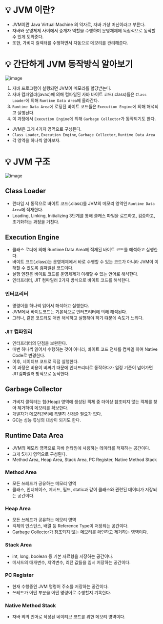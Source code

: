# 💡 JVM 이란?

- JVM이란 Java Virtual Machine 의 약자로, 자바 가상 머신이라고 부른다.
- 자바와 운영체제 사이에서 중개자 역할을 수행하며 운영체제에 독립적으로 동작할 수 있게 도와준다.
- 또한, 가비지 컬렉터를 수행하면서 자동으로 메모리를 관리해준다.

# 💡 간단하게 JVM 동작방식 알아보기

![image](https://github.com/user-attachments/assets/7f47d683-e22b-4fb6-bf28-bcd0bc236f6f)

1) 자바 프로그램이 실행되면 JVM이 메모리를 할당받는다.
2) 자바 컴파일러(javac)에 의해 컴파일된 자바 바이트 코드(.class)들은 `Class Loader`에 의해 `Runtime Data Area`에 올라간다.
3) `Runtime Data Area`에 로딩된 바이트 코드들은 `Execution Engine`에 의해 해석되고 실행된다.
4) 이 과정에서 `Execution Engine`에 의해 `Garbage Collector`가 동작되기도 한다.

- JVM은 크게 4가지 영역으로 구성된다.
- `Class Loader`, `Execution Engine`, `Garbage Collector`, `Runtime Data Area`
- 각 영역을 하나씩 알아보자.

# 💡 JVM 구조

![image](https://github.com/user-attachments/assets/f27a47e1-6a6b-4028-87cc-120d123ecf05)

## Class Loader

- 런타임 시 동적으로 바이트 코드(.class)를 JVM의 메모리 영역인 `Runtime Data Area`에 적재한다.
- Loading, Linking, Initializing 3단계를 통해 클래스 파일을 로드하고, 검증하고, 초기화하는 과정을 거친다.

## Execution Engine

- 클래스 로더에 의해 Runtime Data Area에 적재된 바이트 코드를 해석하고 실행한다.
- 바이트 코드(.class)는 운영체제에서 바로 수행할 수 있는 코드가 아니라 JVM이 이해할 수 있도록 컴파일된 코드이다.
- 실행 엔진은 바이트 코드를 운영체제가 이해할 수 있는 언어로 해석한다.
- 인터프리터, JIT 컴파일러 2가지 방식으로 바이트 코드를 해석한다.

### 인터프리터

- 명령어를 하나씩 읽어서 해석하고 실행한다.
- JVM에서 바이트코드는 기본적으로 인터프리터에 의해 해석된다.
- 그러나, 같은 코드라도 매번 해석하고 실행해야 하기 떄문에 속도가 느리다.

### JIT 컴파일러

- 인터프리터의 단점을 보완한다.
- 매번 하나씩 읽어서 수행하는 것이 아니라, 바이트 코드 전체를 컴파일 하여 Native Code로 변경한다.
- 이후, 네이티브 코드로 직접 실행한다.
- 이 과정은 비용이 비싸기 때문에 인터프리터로 동작하다가 일정 기준이 넘어가면 JIT컴파일러 방식으로 동작한다.

## Garbage Collector

- 가비지 콜렉터는 힙(Heap) 영역에 생성된 객체 중 더이상 참조되지 않는 객체를 찾아 제거하여 메모리를 확보한다.
- 개발자가 메모리관리에 특별히 신경쓸 필요가 없다.
- GC는 성능 튜닝의 대상이 되기도 한다.

## Runtime Data Area

- JVM의 메모리 영역으로 자바 런타임에 사용하는 데이터를 적재하는 공간이다.
- 크게 5가지 영역으로 구성된다.
- Method Area, Heap Area, Stack Area, PC Register, Native Method Stack

### Method Area

- 모든 쓰레드가 공유하는 메모리 영역
- 클래스, 인터페이스, 메서드, 필드, static과 같이 클래스와 관련된 데이터가 저장되는 공간이다.

### Heap Area

- 모든 쓰레드가 공유하는 메모리 영역
- 객체의 인스턴스, 배열 등 Reference Type이 저장되는 공간이다.
- Garbage Collector가 참조되지 않는 메모리를 확인하고 제거하는 영역이다.

### Stack Area

- int, long, boolean 등 기본 자료형을 저장하는 공간이다.
- 메서드의 매개변수, 지역변수, 리턴 값들을 임시 저장하는 공간이다.

### PC Register

- 현재 수행중인 JVM 명령어 주소를 저장하는 공간이다.
- 쓰레드가 어떤 부분을 어떤 명령어로 수행할지 기록한다.

### Native Method Stack

- 자바 외의 언어로 작성된 네이티브 코드를 위한 메모리 영역이다.
